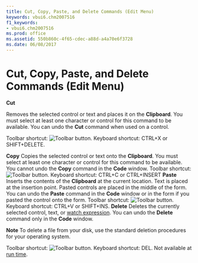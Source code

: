 ```yaml
---
title: Cut, Copy, Paste, and Delete Commands (Edit Menu)
keywords: vbui6.chm2007516
f1_keywords:
- vbui6.chm2007516
ms.prod: office
ms.assetid: 550b860c-4f65-cdec-a88d-a4a70e6f3728
ms.date: 06/08/2017
---
```



# Cut, Copy, Paste, and Delete Commands (Edit Menu)

 **Cut**

Removes the selected control or text and places it on the  **Clipboard**. You must select at least one character or control for this command to be available. You can undo the **Cut** command when used on a control.

Toolbar shortcut: 
![Toolbar button](../../../images/tbr_cut_ZA01201694.gif). Keyboard shortcut: CTRL+X or SHIFT+DELETE.

 **Copy**
Copies the selected control or text onto the  **Clipboard**. You must select at least one character or control for this command to be available. You cannot undo the **Copy** command in the **Code** window.
Toolbar shortcut: 
![Toolbar button](../../../images/tbr_copy_ZA01201692.gif). Keyboard shortcut: CTRL+C or CTRL+INSERT
 **Paste**
Inserts the contents of the  **Clipboard** at the current location. Text is placed at the insertion point.
Pasted controls are placed in the middle of the form.
You can undo the  **Paste** command in the **Code** window or in the form if you pasted the control onto the form.
Toolbar shortcut: 
![Toolbar button](../../../images/tbr_pste_ZA01201730.gif). Keyboard shortcut: CTRL+V or SHIFT+INS.
 **Delete**
Deletes the currently selected control, text, or [watch expression](../../Glossary/vbe-glossary.md#watch-expression). You can undo the  **Delete** command only in the **Code** window.

 **Note**  To delete a file from your disk, use the standard deletion procedures for your operating system.

Toolbar shortcut: 
![Toolbar button](../../../images/tbr_del_ZA01201696.gif). Keyboard shortcut: DEL.
Not available at [run time](../../Glossary/vbe-glossary.md#run-time).

